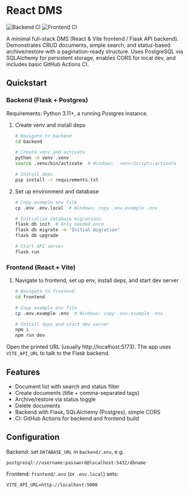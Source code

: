 # React DMS

![Backend CI](https://github.com/MaxEmdeWorks/react-dms/actions/workflows/backend.yml/badge.svg)
![Frontend CI](https://github.com/MaxEmdeWorks/react-dms/actions/workflows/frontend.yml/badge.svg)

A minimal full-stack DMS (React & Vite frontend / Flask API backend). Demonstrates CRUD documents, simple search, and status-based archive/restore with a pagination-ready structure. Uses PostgreSQL via SQLAlchemy for persistent storage, enables CORS for local dev, and includes basic GitHub Actions CI.

## Quickstart

### Backend (Flask + Postgres)
Requirements: Python 3.11+, a running Postgres instance.

1. Create venv and install deps
    ```bash
    # Navigate to backend
    cd backend

    # Create venv and activate
    python -m venv .venv
    source .venv/bin/activate  # Windows: .venv\Scripts\activate

    # Install deps
    pip install -r requirements.txt
    ```

2. Set up environment and database
    ```bash
    # Copy example env file
    cp .env .env.local  # Windows: copy .env.example .env

    # Initialize database migrations
    flask db init  # Only needed once
    flask db migrate -m "Initial migration"
    flask db upgrade

    # Start API server
    flask run
    ```

### Frontend (React + Vite)

1. Navigate to frontend, set up env, install deps, and start dev server
    ```bash
    # Navigate to frontend
    cd frontend

    # Copy example env file
    cp .env.example .env  # Windows: copy .env.example .env

    # Install deps and start dev server
    npm i
    npm run dev
    ```

Open the printed URL (usually http://localhost:5173). The app uses `VITE_API_URL` to talk to the Flask backend.

## Features
- Document list with search and status filter
- Create documents (title + comma-separated tags)
- Archive/restore via status toggle
- Delete documents
- Backend with Flask, SQLAlchemy (Postgres), simple CORS
- CI: GitHub Actions for backend and frontend build

## Configuration

Backend: set `DATABASE_URL` in `backend/.env`, e.g.
```
postgresql://username:password@localhost:5432/dbname
```

Frontend: `frontend/.env` (or `.env.local`) sets:
```
VITE_API_URL=http://localhost:5000
```
